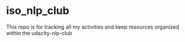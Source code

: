 # iso_nlp_club
This repo is for tracking all my activities and keep resources organized within the udacity-nlp-club
